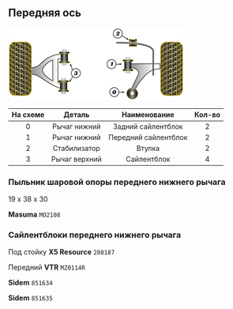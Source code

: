 ## Передняя ось

![front.png](./схемы/front.png)

| На схеме | Деталь | Наименование | Кол-во |
|:-:|:-:|:-:|:-:|
| 0 | Рычаг нижний | Задний сайлентблок | 2 |
| 1 | Рычаг нижний | Передний сайлентблок | 2 |
| 2 | Стабилизатор | Втулка | 2 |
| 3 | Рычаг верхний | Сайлентблок | 4 |

### Пыльник шаровой опоры переднего нижнего рычага

19 x 38 x 30

__Masuma__ `MO2108`

### Сайлентблоки переднего нижнего рычага

Под стойку __X5 Resource__ `280187`

Передний __VTR__ `MZ0114R`

__Sidem__ `851634`

__Sidem__ `851635`